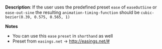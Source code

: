 __Description__: If the user uses the predefined preset `ease` of `easeOutSine` or `ease-out-sine` the resulting `animation-timing-function` should be `cubic-bezier(0.39, 0.575, 0.565, 1)`

__Notes__

+ You can use this `ease` `preset` in `shorthand` as well
+ Preset from `easings.net` -> http://easings.net/#